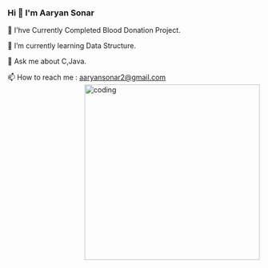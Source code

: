 ### Hi 👋 I'm   Aaryan Sonar
🔭 I'hve Currently Completed Blood Donation Project.

🌱 I’m currently learning Data Structure. 

💬 Ask me about C,Java.

📫 How to reach me : aaryansonar2@gmail.com
<img align="right" alt="coding" width="350" src="https://media4.giphy.com/media/v1.Y2lkPTc5MGI3NjExMzIzdXZlOGZ4NWk0cXl0bTBqdDhqbmNrOTBkZDk5eGozNnAxeHh4OSZlcD12MV9naWZzX3NlYXJjaCZjdD1n/qgQUggAC3Pfv687qPC/giphy.gif">

<!--
**SonicAaryan/SonicAaryan** is a ✨ _special_ ✨ repository because its `README.md` (this file) appears on your GitHub profile.

Here are some ideas to get you started:



- 👯 I’m looking to collaborate on ...
- 🤔 I’m looking for help with ...
- 
-  ...
- 😄 Pronouns: ...
- ⚡ Fun fact: ...
-->
